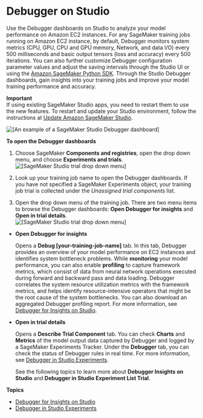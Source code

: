 # Debugger on Studio<a name="debugger-on-studio"></a>

Use the Debugger dashboards on Studio to analyze your model performance on Amazon EC2 instances\. For any SageMaker training jobs running on Amazon EC2 instance, by default, Debugger monitors system metrics \(CPU, GPU, CPU and GPU memory, Network, and data I/O\) every 500 milliseconds and basic output tensors \(loss and accuracy\) every 500 iterations\. You can also further customize Debugger configuration parameter values and adjust the saving intervals through the Studio UI or using the [Amazon SageMaker Python SDK](https://sagemaker.readthedocs.io)\. Through the Studio Debugger dashboards, gain insights into your training jobs and improve your model training performance and accuracy\.

**Important**  
If using existing SageMaker Studio apps, you need to restart them to use the new features\. To restart and update your Studio environment, follow the instructions at [Update Amazon SageMaker Studio](https://docs.aws.amazon.com/sagemaker/latest/dg/studio-tasks-update.html)\. 

![\[An example of a SageMaker Studio Debugger dashboard\]](http://docs.aws.amazon.com/sagemaker/latest/dg/images/debugger/debugger-studio-insights-sample.png)

**To open the Debugger dashboards**

1. Choose SageMaker **Components and registries**, open the drop down menu, and choose **Experiments and trials**\.  
![\[SageMaker Studio trial drop down menu\]](http://docs.aws.amazon.com/sagemaker/latest/dg/images/debugger/debugger-studio-insights-dropdown.png)

1. Look up your training job name to open the Debugger dashboards\. If you have not specified a SageMaker Experiments object, your training job trial is collected under the *Unassigned trial components* list\.

1. Open the drop down menu of the training job\. There are two menu items to browse the Debugger dashboards: **Open Debugger for insights** and **Open in trial details**\.  
![\[SageMaker Studio trial drop down menu\]](http://docs.aws.amazon.com/sagemaker/latest/dg/images/debugger/debugger-studio-insights-dropdown-2.png)
+ **Open Debugger for insights**

  Opens a **Debug \[your\-training\-job\-name\]** tab\. In this tab, Debugger provides an overview of your model performance on EC2 instances and identifies system bottleneck problems\. While **monitoring** your model performance, you can also enable **profiling** to capture framework metrics, which consist of data from neural network operations executed during forward and backward pass and data loading\. Debugger correlates the system resource utilization metrics with the framework metrics, and helps identify resource\-intensive operators that might be the root cause of the system bottlenecks\. You can also download an aggregated Debugger profiling report\. For more information, see [Debugger for Insights on Studio](debugger-on-studio-insights.md)\.
+ **Open in trial details**

  Opens a **Describe Trial Component** tab\. You can check **Charts** and **Metrics** of the model output data captured by Debugger and logged by a SageMaker Experiments Tracker\. Under the **Debugger** tab, you can check the status of Debugger rules in real time\. For more information, see [Debugger in Studio Experiments](debugger-on-studio-experiments.md)\.

  See the following topics to learn more about **Debugger Insights on Studio** and **Debugger in Studio Experiment List Trial**\.

**Topics**
+ [Debugger for Insights on Studio](debugger-on-studio-insights.md)
+ [Debugger in Studio Experiments](debugger-on-studio-experiments.md)